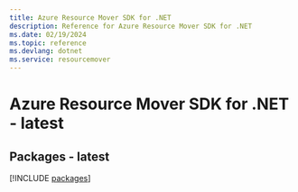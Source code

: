 ```yaml
---
title: Azure Resource Mover SDK for .NET
description: Reference for Azure Resource Mover SDK for .NET
ms.date: 02/19/2024
ms.topic: reference
ms.devlang: dotnet
ms.service: resourcemover
---
```

# Azure Resource Mover SDK for .NET - latest
## Packages - latest
[!INCLUDE [packages](resource-mover-index.md)]